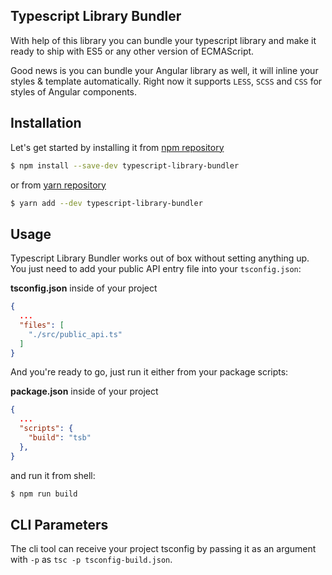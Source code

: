 ## Typescript Library Bundler

With help of this library you can bundle your typescript library and make it ready to ship with ES5 or any other version of ECMAScript.

Good news is you can bundle your Angular library as well, it will inline your styles & template automatically. Right now it supports `LESS`, `SCSS` and `CSS` for styles of Angular components.

## Installation
Let's get started by installing it from [npm repository](https://www.npmjs.com/package/typescript-library-bundler)
```sh
$ npm install --save-dev typescript-library-bundler
```
or from [yarn repository](https://yarnpkg.com/en/package/typescript-library-bundler)
```sh
$ yarn add --dev typescript-library-bundler
```

## Usage
Typescript Library Bundler works out of box without setting anything up. You just need to add your public API entry file into your `tsconfig.json`:

**tsconfig.json** inside of your project

```json
{
  ...
  "files": [
    "./src/public_api.ts"
  ]
}
```

And you're ready to go, just run it either from your package scripts:

**package.json** inside of your project

```json
{
  ...
  "scripts": {
    "build": "tsb"
  },
}
```
and run it from shell:
```sh
$ npm run build
```

## CLI Parameters
The cli tool can receive your project tsconfig by passing it as an argument with `-p` as `tsc -p tsconfig-build.json`.
